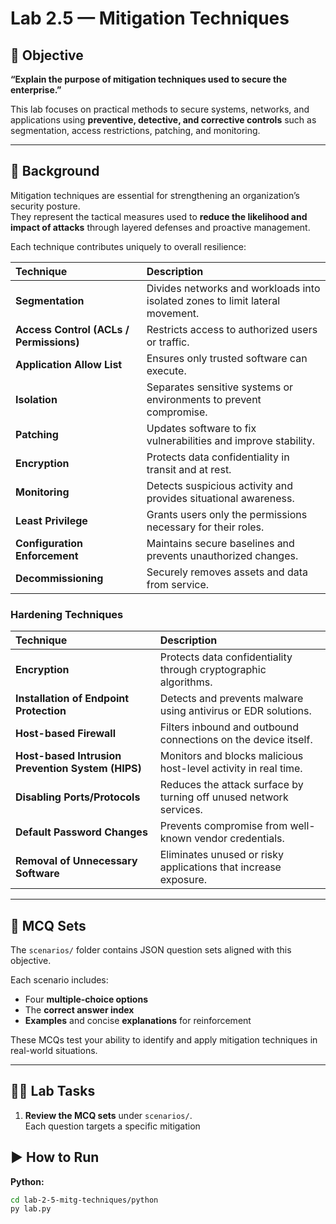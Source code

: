 # Lab 2.5 — Mitigation Techniques

## 🎯 Objective
**“Explain the purpose of mitigation techniques used to secure the enterprise.”**

This lab focuses on practical methods to secure systems, networks, and applications using **preventive, detective, and corrective controls** such as segmentation, access restrictions, patching, and monitoring.

---

## 📖 Background

Mitigation techniques are essential for strengthening an organization’s security posture.  
They represent the tactical measures used to **reduce the likelihood and impact of attacks** through layered defenses and proactive management.

Each technique contributes uniquely to overall resilience:

| Technique | Description |
|:--|:--|
| **Segmentation** | Divides networks and workloads into isolated zones to limit lateral movement. |
| **Access Control (ACLs / Permissions)** | Restricts access to authorized users or traffic. |
| **Application Allow List** | Ensures only trusted software can execute. |
| **Isolation** | Separates sensitive systems or environments to prevent compromise. |
| **Patching** | Updates software to fix vulnerabilities and improve stability. |
| **Encryption** | Protects data confidentiality in transit and at rest. |
| **Monitoring** | Detects suspicious activity and provides situational awareness. |
| **Least Privilege** | Grants users only the permissions necessary for their roles. |
| **Configuration Enforcement** | Maintains secure baselines and prevents unauthorized changes. |
| **Decommissioning** | Securely removes assets and data from service. |

### Hardening Techniques

| Technique | Description |
|:--|:--|
| **Encryption** | Protects data confidentiality through cryptographic algorithms. |
| **Installation of Endpoint Protection** | Detects and prevents malware using antivirus or EDR solutions. |
| **Host-based Firewall** | Filters inbound and outbound connections on the device itself. |
| **Host-based Intrusion Prevention System (HIPS)** | Monitors and blocks malicious host-level activity in real time. |
| **Disabling Ports/Protocols** | Reduces the attack surface by turning off unused network services. |
| **Default Password Changes** | Prevents compromise from well-known vendor credentials. |
| **Removal of Unnecessary Software** | Eliminates unused or risky applications that increase exposure. |

---

## 🧩 MCQ Sets

The `scenarios/` folder contains JSON question sets aligned with this objective.  

Each scenario includes:
- Four **multiple-choice options**  
- The **correct answer index**  
- **Examples** and concise **explanations** for reinforcement  

These MCQs test your ability to identify and apply mitigation techniques in real-world situations.

---

## 🧑‍💻 Lab Tasks

1. **Review the MCQ sets** under `scenarios/`.  
   Each question targets a specific mitigation
   
## ▶️ How to Run

**Python:**
```bash
cd lab-2-5-mitg-techniques/python
py lab.py